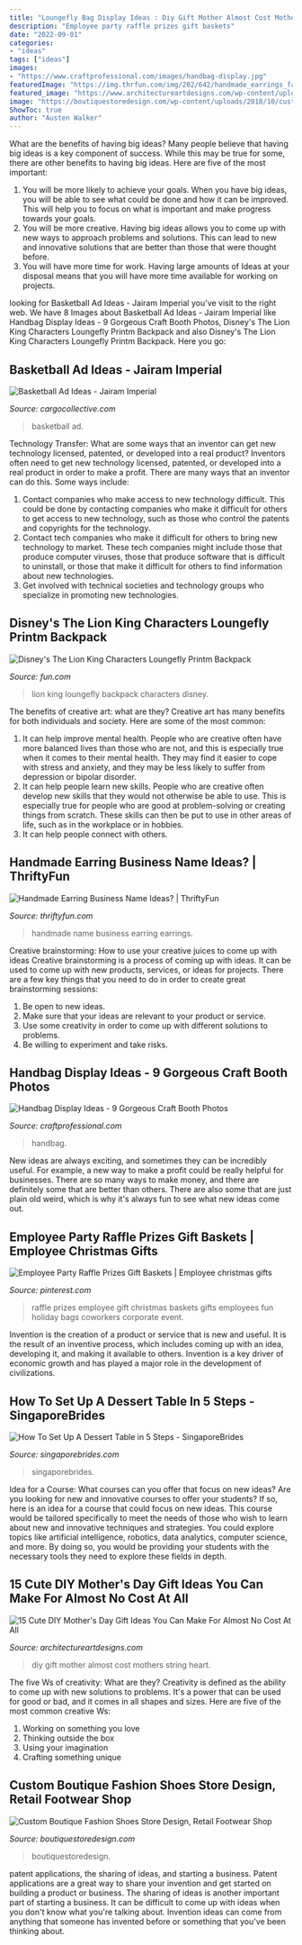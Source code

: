```yaml
---
title: "Loungefly Bag Display Ideas : Diy Gift Mother Almost Cost Mothers String Heart"
description: "Employee party raffle prizes gift baskets"
date: "2022-09-01"
categories:
- "ideas"
tags: ["ideas"]
images:
- "https://www.craftprofessional.com/images/handbag-display.jpg"
featuredImage: "https://img.thrfun.com/img/202/642/handmade_earrings_fancy4.jpg"
featured_image: "https://www.architectureartdesigns.com/wp-content/uploads/2019/03/15-Cute-DIY-Mothers-Day-Gift-Ideas-You-Can-Make-For-Almost-No-Cost-At-All-4.jpg"
image: "https://boutiquestoredesign.com/wp-content/uploads/2018/10/custom-design-running-shoes-shop-ideas-5-938x521.jpg"
ShowToc: true
author: "Austen Walker"
---
```



What are the benefits of having big ideas?
Many people believe that having big ideas is a key component of success. While this may be true for some, there are other benefits to having big ideas. Here are five of the most important: 
1. You will be more likely to achieve your goals. When you have big ideas, you will be able to see what could be done and how it can be improved. This will help you to focus on what is important and make progress towards your goals. 
2. You will be more creative. Having big ideas allows you to come up with new ways to approach problems and solutions. This can lead to new and innovative solutions that are better than those that were thought before. 
3. You will have more time for work. Having large amounts of Ideas at your disposal means that you will have more time available for working on projects.

	

		
looking for Basketball Ad Ideas - Jairam Imperial you've visit to the right web. We have 8 Images about Basketball Ad Ideas - Jairam Imperial like Handbag Display Ideas - 9 Gorgeous Craft Booth Photos, Disney&#039;s The Lion King Characters Loungefly Printm Backpack and also Disney&#039;s The Lion King Characters Loungefly Printm Backpack. Here you go:
		
    
## Basketball Ad Ideas - Jairam Imperial

<img loading=lazy src="https://payload.cargocollective.com/1/3/99813/1881191/dirknike.jpg" onerror="this.onerror=null;this.src='https://tse2.mm.bing.net/th?id=OIP.JeLFiltPQ7NsQ7JIv51XXgHaLA&amp;pid=15.1';" alt="Basketball Ad Ideas - Jairam Imperial">

_Source: cargocollective.com_

>basketball ad. 

	

Technology Transfer: What are some ways that an inventor can get new technology licensed, patented, or developed into a real product?
Inventors often need to get new technology licensed, patented, or developed into a real product in order to make a profit. There are many ways that an inventor can do this. Some ways include: 
1. Contact companies who make access to new technology difficult. This could be done by contacting companies who make it difficult for others to get access to new technology, such as those who control the patents and copyrights for the technology. 
2. Contact tech companies who make it difficult for others to bring new technology to market. These tech companies might include those that produce computer viruses, those that produce software that is difficult to uninstall, or those that make it difficult for others to find information about new technologies. 
3. Get involved with technical societies and technology groups who specialize in promoting new technologies.

    
## Disney&#039;s The Lion King Characters Loungefly Printm Backpack

<img loading=lazy src="https://images.fun.com/products/56697/1-1/loungefly-disneys-the-lion-king-characters-print-backpack.jpg" onerror="this.onerror=null;this.src='https://tse1.mm.bing.net/th?id=OIP.VKUxsfFPCNUoDo6ZhkB6HAHaKl&amp;pid=15.1';" alt="Disney&#039;s The Lion King Characters Loungefly Printm Backpack">

_Source: fun.com_

>lion king loungefly backpack characters disney. 

	

The benefits of creative art: what are they?
Creative art has many benefits for both individuals and society. Here are some of the most common: 
1) It can help improve mental health. People who are creative often have more balanced lives than those who are not, and this is especially true when it comes to their mental health. They may find it easier to cope with stress and anxiety, and they may be less likely to suffer from depression or bipolar disorder.
2) It can help people learn new skills. People who are creative often develop new skills that they would not otherwise be able to use. This is especially true for people who are good at problem-solving or creating things from scratch. These skills can then be put to use in other areas of life, such as in the workplace or in hobbies.
3) It can help people connect with others.

    
## Handmade Earring Business Name Ideas? | ThriftyFun

<img loading=lazy src="https://img.thrfun.com/img/202/642/handmade_earrings_fancy4.jpg" onerror="this.onerror=null;this.src='https://tse3.mm.bing.net/th?id=OIP.S4KmfVueBsyCinhBGONxiAHaLk&amp;pid=15.1';" alt="Handmade Earring Business Name Ideas? | ThriftyFun">

_Source: thriftyfun.com_

>handmade name business earring earrings. 

	

Creative brainstorming: How to use your creative juices to come up with ideas
Creative brainstorming is a process of coming up with ideas. It can be used to come up with new products, services, or ideas for projects. There are a few key things that you need to do in order to create great brainstorming sessions:
1. Be open to new ideas.
2. Make sure that your ideas are relevant to your product or service.
3. Use some creativity in order to come up with different solutions to problems.
4. Be willing to experiment and take risks.

    
## Handbag Display Ideas - 9 Gorgeous Craft Booth Photos

<img loading=lazy src="https://www.craftprofessional.com/images/handbag-display.jpg" onerror="this.onerror=null;this.src='https://tse2.mm.bing.net/th?id=OIP.HeiILWXg9jtE_Ns6-n9J5wHaLH&amp;pid=15.1';" alt="Handbag Display Ideas - 9 Gorgeous Craft Booth Photos">

_Source: craftprofessional.com_

>handbag. 

	

New ideas are always exciting, and sometimes they can be incredibly useful. For example, a new way to make a profit could be really helpful for businesses. There are so many ways to make money, and there are definitely some that are better than others. There are also some that are just plain old weird, which is why it's always fun to see what new ideas come out.

    
## Employee Party Raffle Prizes Gift Baskets | Employee Christmas Gifts

<img loading=lazy src="https://i.pinimg.com/736x/64/cd/08/64cd0860cf3d3b701e939a34c8631f74--raffle-prizes-raffle-ideas.jpg" onerror="this.onerror=null;this.src='https://tse1.mm.bing.net/th?id=OIP.DR9Nav22GqJh4hKuBU_WlgHaJ3&amp;pid=15.1';" alt="Employee Party Raffle Prizes Gift Baskets | Employee christmas gifts">

_Source: pinterest.com_

>raffle prizes employee gift christmas baskets gifts employees fun holiday bags coworkers corporate event. 

	

Invention is the creation of a product or service that is new and useful. It is the result of an inventive process, which includes coming up with an idea, developing it, and making it available to others. Invention is a key driver of economic growth and has played a major role in the development of civilizations.

    
## How To Set Up A Dessert Table In 5 Steps - SingaporeBrides

<img loading=lazy src="http://singaporebrides.com/articles/wp-content/uploads/2014/03/Dessert-Table-DIY-2-e1395972966186.jpg" onerror="this.onerror=null;this.src='https://tse3.mm.bing.net/th?id=OIP.RlYqthnTDuDrs8qYi1rzQgHaLH&amp;pid=15.1';" alt="How To Set Up A Dessert Table in 5 Steps - SingaporeBrides">

_Source: singaporebrides.com_

>singaporebrides. 

	

Idea for a Course: What courses can you offer that focus on new ideas?
Are you looking for new and innovative courses to offer your students? If so, here is an idea for a course that could focus on new ideas. This course would be tailored specifically to meet the needs of those who wish to learn about new and innovative techniques and strategies. You could explore topics like artificial intelligence, robotics, data analytics, computer science, and more. By doing so, you would be providing your students with the necessary tools they need to explore these fields in depth.

    
## 15 Cute DIY Mother&#039;s Day Gift Ideas You Can Make For Almost No Cost At All

<img loading=lazy src="https://www.architectureartdesigns.com/wp-content/uploads/2019/03/15-Cute-DIY-Mothers-Day-Gift-Ideas-You-Can-Make-For-Almost-No-Cost-At-All-4.jpg" onerror="this.onerror=null;this.src='https://tse4.mm.bing.net/th?id=OIP.5I7Svq8k3M8n_T7OGlcCXQHaLH&amp;pid=15.1';" alt="15 Cute DIY Mother&#039;s Day Gift Ideas You Can Make For Almost No Cost At All">

_Source: architectureartdesigns.com_

>diy gift mother almost cost mothers string heart. 

	

The five Ws of creativity: What are they?
Creativity is defined as the ability to come up with new solutions to problems. It's a power that can be used for good or bad, and it comes in all shapes and sizes. Here are five of the most common creative Ws: 
1. Working on something you love 
2. Thinking outside the box 
3. Using your imagination 
4. Crafting something unique 

    
## Custom Boutique Fashion Shoes Store Design, Retail Footwear Shop

<img loading=lazy src="https://boutiquestoredesign.com/wp-content/uploads/2018/10/custom-design-running-shoes-shop-ideas-5-938x521.jpg" onerror="this.onerror=null;this.src='https://tse2.mm.bing.net/th?id=OIP.Tw8Tn3jqrjvQLIgfL5EDBgHaEH&amp;pid=15.1';" alt="Custom Boutique Fashion Shoes Store Design, Retail Footwear Shop">

_Source: boutiquestoredesign.com_

>boutiquestoredesign. 

	

patent applications, the sharing of ideas, and starting a business. Patent applications are a great way to share your invention and get started on building a product or business. The sharing of ideas is another important part of starting a business. It can be difficult to come up with ideas when you don't know what you're talking about. Invention ideas can come from anything that someone has invented before or something that you've been thinking about.

